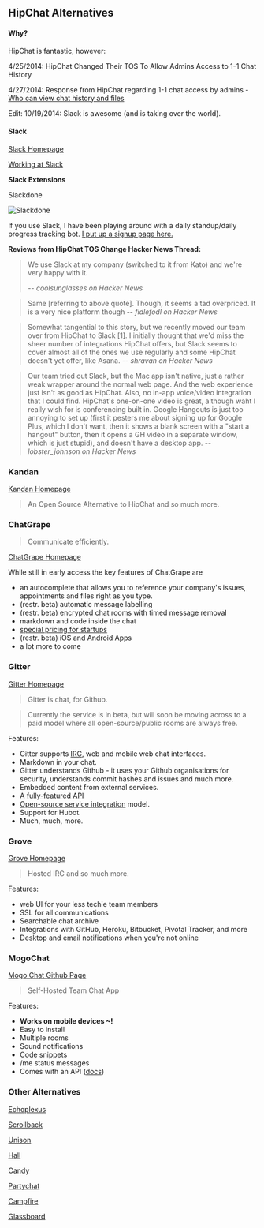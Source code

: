## HipChat Alternatives

#### Why?

HipChat is fantastic, however:

4/25/2014: HipChat Changed Their TOS To Allow Admins Access to 1-1 Chat History

4/27/2014: Response from HipChat regarding 1-1 chat access by admins - [Who can view chat history and files](http://help.hipchat.com/knowledgebase/articles/358098)

Edit:
10/19/2014: Slack is awesome (and is taking over the world).

#### Slack

[Slack Homepage](https://slack.com/)

[Working at Slack](http://www.breakoutlist.com/slack/)

**Slack Extensions**

Slackdone

![Slackdone](http://www.slackdone.com/slack-done-1.png)

If you use Slack, I have been playing around with a daily standup/daily progress tracking bot. [I put up a signup page here.](http://www.slackdone.com)

**Reviews from HipChat TOS Change Hacker News Thread:**

> We use Slack at my company (switched to it from Kato) and we're very happy with it.
>
> -- <cite>coolsunglasses on Hacker News</cite>

<!-- -->

> Same [referring to above quote]. Though, it seems a tad overpriced. It is a very nice platform though
> -- <cite>fidlefodl on Hacker News</cite>

<!-- -->

> Somewhat tangential to this story, but we recently moved our team over from HipChat to Slack [1]. I initially thought that we'd miss the sheer number of integrations HipChat offers, but Slack seems to cover almost all of the ones we use regularly and some HipChat doesn't yet offer, like Asana.
> -- <cite>shravan on Hacker News</cite>

<!-- -->

> Our team tried out Slack, but the Mac app isn't native, just a rather weak wrapper around the normal web page. And the web experience just isn't as good as HipChat.
Also, no in-app voice/video integration that I could find. HipChat's one-on-one video is great, although waht I really wish for is conferencing built in. Google Hangouts is just too annoying to set up (first it pesters me about signing up for Google Plus, which I don't want, then it shows a blank screen with a "start a hangout" button, then it opens a GH video in a separate window, which is just stupid), and doesn't have a desktop app.
> -- <cite>lobster_johnson on Hacker News</cite>

### Kandan

[Kandan Homepage](http://kandanapp.com/)

> An Open Source Alternative to HipChat and so much more.

### ChatGrape

> Communicate efficiently.

[ChatGrape Homepage](https://chatgrape.com/)

While still in early access the key features of ChatGrape are

- an autocomplete that allows you to reference your company's issues, appointments and files right as you type.
- (restr. beta) automatic message labelling
- (restr. beta) encrypted chat rooms with timed message removal
- markdown and code inside the chat
- [special pricing for startups](https://chatgrape.com/pricing/#startups)
- (restr. beta) iOS and Android Apps
- a lot more to come

### Gitter

[Gitter Homepage](https://gitter.im)

> Gitter is chat, for Github.

> Currently the service is in beta, but will soon be moving across to a paid model where all open-source/public rooms are always free.

Features:

 * Gitter supports [IRC](https://irc.gitter.im), web and mobile web chat interfaces.
 * Markdown in your chat.
 * Gitter understands Github - it uses your Github organisations for security, understands commit hashes and issues and much more.
 * Embedded content from external services.
 * A [fully-featured API](https://developer.gitter.im)
 * [Open-source service integration](https://github.com/gitterHQ/services) model.
 * Support for Hubot.
 * Much, much, more.

### Grove

[Grove Homepage](https://grove.io)

> Hosted IRC and so much more.

Features:

* web UI for your less techie team members
* SSL for all communications
* Searchable chat archive
* Integrations with GitHub, Heroku, Bitbucket, Pivotal Tracker, and more
* Desktop and email notifications when you're not online

### MogoChat
[Mogo Chat Github Page](https://github.com/HashNuke/mogo-chat)

> Self-Hosted Team Chat App

Features:

* **Works on mobile devices ~!**
* Easy to install
* Multiple rooms
* Sound notifications
* Code snippets
* /me status messages
* Comes with an API ([docs](https://github.com/HashNuke/mogo-chat/blob/master/docs/api.md))


### Other Alternatives

[Echoplexus](https://echoplex.us/)

[Scrollback](http://scrollback.io/)

[Unison](https://www.unison.com/)

[Hall](https://hall.com/)

[Candy](http://candy-chat.github.io/candy/)

[Partychat](http://partychapp.appspot.com/)

[Campfire](https://campfirenow.com/)

[Glassboard](http://glassboard.com/)

